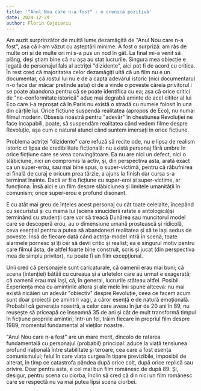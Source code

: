 ```yaml
---
title: '"Anul Nou care n-a fost" - o cronică pozitivă'
date: 2024-12-29
author: Florin Cojocariu
---
```

Am auzit surprinzător de multă lume dezamăgită de "Anul Nou care n-a fost", așa că l-am văzut cu așteptări minime. A fost o surpriză: am râs de multe ori și de multe ori mi s-a pus un nod în gât. La final mi-a venit să plâng, deși știam bine că nu așa au stat lucrurile. Singura mea obiecție e legată de personajul fals al actriței "dizidente", aici pot fi de acord cu critica. În rest cred că majoritatea celor dezamăgiți uită că un film nu e un documentar, că rostul lui nu e de a capta adevărul istoric (nici documentarul n-o face dar măcar pretinde asta) ci de a vinde o poveste căreia privitorul i se poate abandona pentru că se poate identifica cu ea; așa că orice critici de "ne-conformitate istorică" aduc mai degrabă aminte de acel cititor al lui Eco care i-a reproșat că în Paris nu există o stradă cu numele folosit în una din cărțile lui. Orice ficțiune suspendă realitatea (apropos de Eco), nu numai filmul modern. Obsesia noastră pentru "adevăr" în chestiunea Revoluției ne face incapabili, poate, să suspendăm realitatea când vedem filme despre Revoluție, așa cum e natural atunci când suntem imersați în orice ficțiune. 

Problema actriței "dizidente" care refuză să recite ode, nu e lipsa de realism istoric ci lipsa de credibilitate ficțională: nu există personaj fără umbre în orice ficțiune care se vrea convingătoare. Ea nu are nici un defect, nici o slăbiciune, nici un compromis la activ, și, din perspectiva asta, arată exact ca un super-erou, sau mai bine spus, o super-victimă, pentru că răbufnirea ei finală de curaj e oricum prea târzie, a ajuns la finish dar cursa s-a terminat înainte. Dacă ar fi o ficțiune cu super-eroi și super-victime, ar funcționa. Însă aici e un film despre slăbiciunea și limitele umanității în comunism; orice super-erou e profund disonant.

E cu atât mai greu de înțeles acest personaj cu cât toate celelalte, începând cu securistul și cu mama lui  (scena sinuciderii ratate e antologică)și terminând cu studenții care vor să treacă Dunărea sau muncitorul model care se descoperă erou, au o dimensiune umană prostească și ridicolă, ceva esențial pentru a putea să abandonezi realitatea și să te lași sedus de  poveste. Însă de fiecare dată când actrița-model intră în scenă, toate alarmele pornesc și îți cer să devii critic și realist; ea e singurul motiv pentru care filmul ăsta, de altfel foarte bine construit, scris și jucat (din perspectiva mea de simplu privitor), nu poate fi un film excepțional.

Unii cred că personajele sunt caricaturale, că oamenii erau mai buni; că scena (intenției) bătăii cu cureaua și a urletelor care au urmat e exagerată; că oamenii erau mai lași, că, în general, lucrurile stăteau altfel. Posibil. Experiența mea cu amintirile altora și ale mele îmi spune altceva: nu mai există nicăieri un adevăr "obiectiv" despre Revoluție, ceea ce facem acum sunt doar proiecții pe amintiri vagi, a căror esență e de natură emoțională. Probabil că generația noastră, a celor care aveau în jur de 20 ani în 89, nu reușește să priceapă ce înseamnă 35 de ani și cât de mult transformă timpul în ficțiune propriile amintiri; într-un fel, trăim fiecare în propriul film despre 1989, momentul fundamental al vieților noastre.

"Anul Nou care n-a fost" are un mare merit, dincolo de ratarea fundamentală cu personajul (probabil) principal: aduce la viață tensiunea profund irațională între stabilitate și teroare, cea care a fost esența comunismului; felul în care viața curgea în tipare previzibile, imposibil de alterat, în timp ce catastrofa pândea după orice colț, după orice replică sau privire. Doar pentru asta, e cel mai bun film românesc de după 89. Și, desigur, pentru scena cu ciorba, înclin să cred că din nici un film românesc care se respectă nu va mai putea lipsi scena ciorbei.
